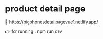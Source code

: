 # product detail page

🔗 https://bigphonesdetailpagevue1.netlify.app/

👉  for running : npm run dev
